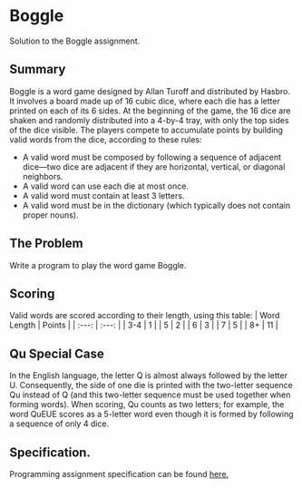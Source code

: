 # Boggle
Solution to the Boggle assignment.

## Summary
Boggle is a word game designed by Allan Turoff and distributed by Hasbro. It involves a board made up of 16 cubic dice, where each die has a letter printed on each of its 6 sides. At the beginning of the game, the 16 dice are shaken and randomly distributed into a 4-by-4 tray, with only the top sides of the dice visible. The players compete to accumulate points by building valid words from the dice, according to these rules:
* A valid word must be composed by following a sequence of adjacent dice—two dice are adjacent if they are horizontal, vertical, or diagonal neighbors.
* A valid word can use each die at most once.
* A valid word must contain at least 3 letters.
* A valid word must be in the dictionary (which typically does not contain proper nouns).

## The Problem
Write a program to play the word game Boggle.

## Scoring
Valid words are scored according to their length, using this table:
| Word Length | Points | 
| :---:       | :---:  |
| 3-4         | 1      |
| 5           | 2      |
| 6           | 3      |
| 7           | 5      |
| 8+          | 11     |

## Qu Special Case
In the English language, the letter Q is almost always followed by the letter U. Consequently, the side of one die is printed with the two-letter sequence Qu instead of Q (and this two-letter sequence must be used together when forming words). When scoring, Qu counts as two letters; for example, the word QuEUE scores as a 5-letter word even though it is formed by following a sequence of only 4 dice.

## Specification.
Programming assignment specification can be found [here.](https://coursera.cs.princeton.edu/algs4/assignments/seam/specification.php)
